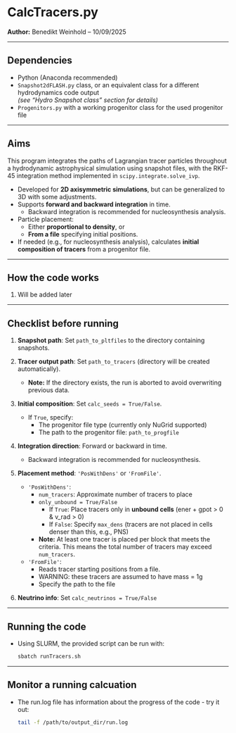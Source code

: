 # CalcTracers.py

**Author:** Benedikt Weinhold – 10/09/2025

---

## Dependencies
- Python (Anaconda recommended)
- `Snapshot2dFLASH.py` class, or an equivalent class for a different hydrodynamics code output  
  *(see “Hydro Snapshot class” section for details)*
- `Progenitors.py` with a working progenitor class for the used progenitor file

---

## Aims
This program integrates the paths of Lagrangian tracer particles throughout a hydrodynamic astrophysical simulation using snapshot files, with the RKF-45 integration method implemented in `scipy.integrate.solve_ivp`.  

- Developed for **2D axisymmetric simulations**, but can be generalized to 3D with some adjustments.
- Supports **forward and backward integration** in time.  
  - Backward integration is recommended for nucleosynthesis analysis.
- Particle placement:  
  - Either **proportional to density**, or  
  - **From a file** specifying initial positions.
- If needed (e.g., for nucleosynthesis analysis), calculates **initial composition of tracers** from a progenitor file.

---

## How the code works

1. Will be added later

---

## Checklist before running

1. **Snapshot path**: Set `path_to_pltfiles` to the directory containing snapshots.  
2. **Tracer output path**: Set `path_to_tracers` (directory will be created automatically).  
   - **Note:** If the directory exists, the run is aborted to avoid overwriting previous data.  
3. **Initial composition**: Set `calc_seeds = True/False`.  
   - If `True`, specify:  
     - The progenitor file type (currently only NuGrid supported)  
     - The path to the progenitor file: `path_to_progfile`  
4. **Integration direction**: Forward or backward in time.  
   - Backward integration is recommended for nucleosynthesis.  
5. **Placement method**: `'PosWithDens'` or `'FromFile'`.  
   - `'PosWithDens'`:  
     - `num_tracers`: Approximate number of tracers to place  
     - `only_unbound = True/False`  
       - If `True`: Place tracers only in **unbound cells** (ener + gpot > 0 & v_rad > 0)  
       - If `False`: Specify `max_dens` (tracers are not placed in cells denser than this, e.g., PNS)  
     - **Note:** At least one tracer is placed per block that meets the criteria. This means the total number of tracers may exceed `num_tracers`.  
   - `'FromFile'`:  
     - Reads tracer starting positions from a file.  
     - WARNING: these tracers are assumed to have mass = 1g  
     - Specify the path to the file  

6. **Neutrino info**: Set `calc_neutrinos = True/False`  

---

## Running the code

- Using SLURM, the provided script can be run with:  
  ```bash
  sbatch runTracers.sh

---

## Monitor a running calcuation

- The run.log file has information about the progress of the code - try it out:  
  ```bash
  tail -f /path/to/output_dir/run.log
  
 
